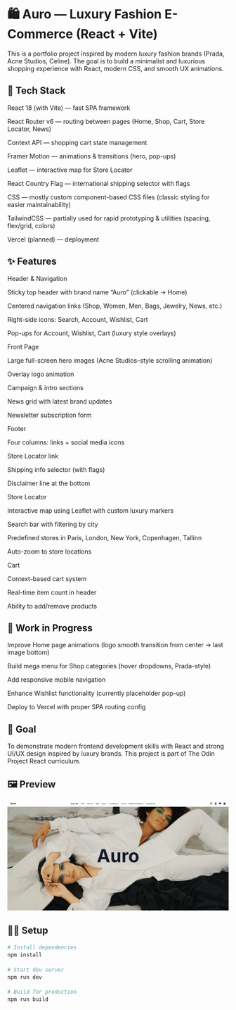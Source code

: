 # 🛍️ Auro — Luxury Fashion E-Commerce (React + Vite)

This is a portfolio project inspired by modern luxury fashion brands (Prada, Acne Studios, Celine).
The goal is to build a minimalist and luxurious shopping experience with React, modern CSS, and smooth UX animations.

## 🚀 Tech Stack

React 18 (with Vite) — fast SPA framework

React Router v6 — routing between pages (Home, Shop, Cart, Store Locator, News)

Context API — shopping cart state management

Framer Motion — animations & transitions (hero, pop-ups)

Leaflet — interactive map for Store Locator

React Country Flag — international shipping selector with flags

CSS — mostly custom component-based CSS files (classic styling for easier maintainability)

TailwindCSS — partially used for rapid prototyping & utilities (spacing, flex/grid, colors)

Vercel (planned) — deployment

## ✨ Features

Header & Navigation

Sticky top header with brand name “Auro” (clickable → Home)

Centered navigation links (Shop, Women, Men, Bags, Jewelry, News, etc.)

Right-side icons: Search, Account, Wishlist, Cart

Pop-ups for Account, Wishlist, Cart (luxury style overlays)

Front Page

Large full-screen hero images (Acne Studios–style scrolling animation)

Overlay logo animation

Campaign & intro sections

News grid with latest brand updates

Newsletter subscription form

Footer

Four columns: links + social media icons

Store Locator link

Shipping info selector (with flags)

Disclaimer line at the bottom

Store Locator

Interactive map using Leaflet with custom luxury markers

Search bar with filtering by city

Predefined stores in Paris, London, New York, Copenhagen, Tallinn

Auto-zoom to store locations

Cart

Context-based cart system

Real-time item count in header

Ability to add/remove products

## 📌 Work in Progress

Improve Home page animations (logo smooth transition from center → last image bottom)

Build mega menu for Shop categories (hover dropdowns, Prada-style)

Add responsive mobile navigation

Enhance Wishlist functionality (currently placeholder pop-up)

Deploy to Vercel with proper SPA routing config

## 🎯 Goal

To demonstrate modern frontend development skills with React and strong UI/UX design inspired by luxury brands.
This project is part of The Odin Project
 React curriculum.

## 🖼️ Preview

![Preview of Auro project](preview.png)

## 🧑‍💻 Setup
```bash
# Install dependencies
npm install

# Start dev server
npm run dev

# Build for production
npm run build